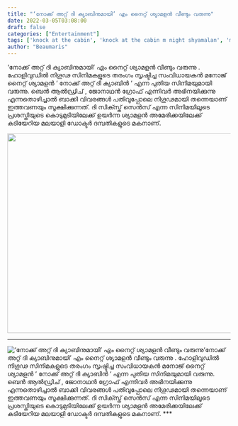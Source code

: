 ```yaml
---
title: "‘നോക്ക് അറ്റ് ദി ക്യാബിനുമായി’ എം നൈറ്റ് ശ്യാമളൻ വീണ്ടും വരുന്നു"
date: 2022-03-05T03:08:00
draft: false
categories: ["Entertainment"]
tags: ['knock at the cabin', 'knock at the cabin m night shyamalan', 'm night shyamalan']
author: "Beaumaris"
---
```


‘നോക്ക് അറ്റ് ദി ക്യാബിനുമായി’ എം നൈറ്റ് ശ്യാമളൻ വീണ്ടും വരുന്നു . ഹോളിവുഡിൽ നിഗൂഢ സിനിമകളുടെ തരംഗം സൃഷ്ടിച്ച സംവിധായകൻ മനോജ് നൈറ്റ് ശ്യാമളൻ ‘ നോക്ക് അറ്റ് ദി ക്യാബിൻ ‘ എന്ന പുതിയ സിനിമയുമായി വരുന്നു. ബെൻ ആൽഡ്രിച് , ജോനാഥൻ ഗ്രോഫ് എന്നിവർ അഭിനയിക്കുന്നു എന്നതൊഴിച്ചാൽ ബാക്കി വിവരങ്ങൾ പതിവുപ്പോലെ നിഗൂഢമായി തന്നെയാണ് ഇത്തവണയും സൂക്ഷിക്കുന്നത്. ദി സിക്സ്ത് സെൻസ് എന്ന സിനിമയിലൂടെ പ്രശസ്തിയുടെ കൊടുമുടിയിലേക്ക് ഉയർന്ന ശ്യാമളൻ അമേരിക്കയിലേക്ക് കുടിയേറിയ മലയാളി ഡോക്ടർ ദമ്പതികളുടെ മകനാണ്.

<img class="alignnone wp-image-325694" src="https://cdn.boolokam.com/articles/2022/03/jjjkkghjj.jpg" alt="" width="799" height="450" />

***


![‘നോക്ക് അറ്റ് ദി ക്യാബിനുമായി’ എം നൈറ്റ് ശ്യാമളൻ വീണ്ടും വരുന്നു](https://cdn.boolokam.com/articles/2022/03/jjjkkghjj.jpg)‘നോക്ക് അറ്റ് ദി ക്യാബിനുമായി’ എം നൈറ്റ് ശ്യാമളൻ വീണ്ടും വരുന്നു . ഹോളിവുഡിൽ നിഗൂഢ സിനിമകളുടെ തരംഗം സൃഷ്ടിച്ച സംവിധായകൻ മനോജ് നൈറ്റ് ശ്യാമളൻ ‘ നോക്ക് അറ്റ് ദി ക്യാബിൻ ‘ എന്ന പുതിയ സിനിമയുമായി വരുന്നു. ബെൻ ആൽഡ്രിച് , ജോനാഥൻ ഗ്രോഫ് എന്നിവർ അഭിനയിക്കുന്നു എന്നതൊഴിച്ചാൽ ബാക്കി വിവരങ്ങൾ പതിവുപ്പോലെ നിഗൂഢമായി തന്നെയാണ് ഇത്തവണയും സൂക്ഷിക്കുന്നത്. ദി സിക്സ്ത് സെൻസ് എന്ന സിനിമയിലൂടെ പ്രശസ്തിയുടെ കൊടുമുടിയിലേക്ക് ഉയർന്ന ശ്യാമളൻ അമേരിക്കയിലേക്ക് കുടിയേറിയ മലയാളി ഡോക്ടർ ദമ്പതികളുടെ മകനാണ്. ***

